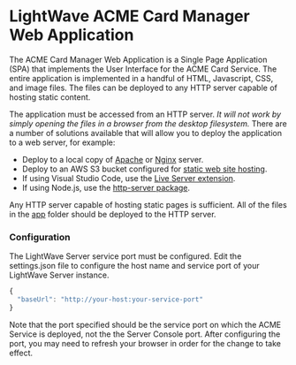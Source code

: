 # LightWave ACME Card Manager Web Application
The ACME Card Manager Web Application is a Single Page Application (SPA) that implements the User Interface for the ACME Card Service. The entire application is implemented in a handful of HTML, Javascript, CSS, and image files. The files can be deployed to any HTTP server capable of hosting static content.

The application must be accessed from an HTTP server. <em>It will not work by simply opening the files in a browser from the desktop filesystem.</em> There are a number of solutions available that will allow you to deploy the application to a web server, for example:
+ Deploy to a local copy of [Apache](https://httpd.apache.org/) or [Nginx](https://www.nginx.com/) server.
+ Deploy to an AWS S3 bucket configured for [static web site hosting](https://docs.aws.amazon.com/AmazonS3/latest/dev/WebsiteHosting.html).
+ If using Visual Studio Code, use the [Live Server extension](https://marketplace.visualstudio.com/items?itemName=ritwickdey.LiveServer).
+ If using Node.js, use the [http-server package](https://www.npmjs.com/package/http-server).

Any HTTP server capable of hosting static pages is sufficient. All of the files in the [app](app) folder should be deployed to the HTTP server.

### Configuration
The LightWave Server service port must be configured. Edit the settings.json file to configure the host name and service port of your LightWave Server instance.

```javascript
{
  "baseUrl": "http://your-host:your-service-port"
}
```
Note that the port specified should be the service port on which the ACME Service is deployed, not the the Server Console port. After configuring the port, you may need to refresh your browser in order for the change to take effect.


